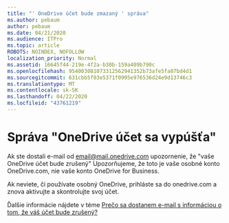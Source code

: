 ```yaml
---
title: "' OneDrive účet bude zmazaný ' správa"
ms.author: pebaum
author: pebaum
ms.date: 04/21/2020
ms.audience: ITPro
ms.topic: article
ROBOTS: NOINDEX, NOFOLLOW
localization_priority: Normal
ms.assetid: 16645f44-219e-4f2a-b30b-159a409b790c
ms.openlocfilehash: 954003081073312562941352b73afe5fa07bd4d1
ms.sourcegitcommit: 631cbb5f03e5371f0995e976536d24e9d13746c3
ms.translationtype: MT
ms.contentlocale: sk-SK
ms.lasthandoff: 04/22/2020
ms.locfileid: "43761219"
---
```

# <a name="onedrive-account-will-be-deleted-message"></a>Správa "OneDrive účet sa vypúšťa"

Ak ste dostali e-mail od email@mail.onedrive.com upozornenie, že "vaše OneDrive účet bude zrušený" Upozorňujeme, že toto je vaše osobné konto OneDrive.com, nie vaše konto OneDrive for Business. 
  
Ak neviete, či používate osobný OneDrive, prihláste sa do onedrive.com a znova aktivujte a skontrolujte svoj účet.
  
Ďalšie informácie nájdete v téme [Prečo sa dostanem e-mail s informáciou o tom, že váš účet bude zrušený?](https://go.microsoft.com/fwlink/?linkid=2036151&amp;clcid=0x409)
  

